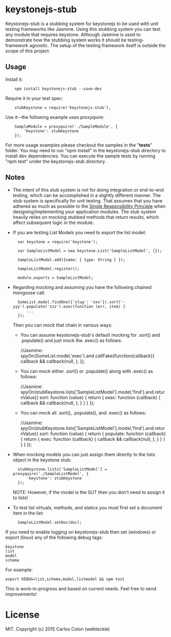# keystonejs-stub
Keystonejs-stub is a stubbing system for keystonejs to be used with unit testing frameworks like Jasmine.  Using this
stubbing system you can test any module that requires keystone.  Although Jasmine is used to demonstrate how the
stubbing system works it should be testing-framework agnostic.  The setup of the testing framework itself is outside
the scope of this project.

## Usage
Install it:

        npm install keystonejs-stub --save-dev

Require it in your test spec:

        stubKeystone = require('keystonejs-stub'),

Use it--the following example uses proxyquire:

        SampleModule = proxyquire('./SampleModule', {
            'keystone': stubKeystone
        });

For more usage examples please checkout the samples in the "__tests__" folder.  You may need to run "npm install" in the
keystonejs-stub directory to install dev dependencies.  You can execute the sample tests by running "npm test" under
the keystonejs-stub directory.


## Notes
 
- The intent of this stub system is not for doing integration or end-to-end testing, which can be accomplished in a slightly
different manner.  The stub system is specifically for unit testing.  That assumes that you have adhered as much as possible to the
[Single Responsibility Principle](https://en.wikipedia.org/wiki/Single_responsibility_principle) when designing/implementing
your application modules. The stub system heavily relies on mocking stubbed methods that return results, which affect subsequent
logic in the module.



- If you are testing List Models you need to export the list model:

        var keystone = require('keystone');

        var SampleListModel = new keystone.List('SampleListModel', {});

        SampleListModel.add({name: { type: String } });

        SampleListModel.register();

        module.exports = SampleListModel;


- Regarding mocking and assuming you have the following chained mongoose call:

        SomeList.model.findOne({'slug': 'xxx'}).sort('-yyy').populate('zzz').exec(function (err, item) {
            ...
        });
    
    Then you can mock that chain in various ways:
    
    * You can assume keystonejs-stub's default mocking for .sort() and .populate() and just mock the .exec() as follows:
    
        //Jasmine:
        spyOn(SomeList.model,'exec').and.callFake(function(callback){
            callback && callback(null, <result listing data>);
        });

    * You can mock either .sort() or .populate() along with .exec() as follows:

        //Jasmine:
        spyOn(stubKeystone.lists['SampleListModel'].model,'find').and.returnValue({
            sort: function (value) {
                <do-whatever-sort>
                return {
                    exec: function (callback) {
                        callback && callback(null, <result listing data>);
                    }
                }
            }
        });

    * You can mock all .sort(), .populate(), and .exec() as follows:

        //Jasmine:
        spyOn(stubKeystone.lists['SampleListModel'].model,'find').and.returnValue({
            sort: function (value) {
                <do-whatever-sort>
                return {
                    populate: function (callback) {
                        <do-whatever-populate>
                        return {
                            exec: function (callback) {
                                callback && callback(null, <result listing data>);
                            }
                        }
                    }
                }
            }
        });


- When mocking models you can just assign them directly to the lists object in the keystone stub:
 
        stubKeystone.lists['SampleListModel'] = proxyquire('./SampleListModel', {
            'keystone': stubKeystone
        });
    
    NOTE:  However, if the model is the SUT then you don't need to assign it to lists!
    

- To test list virtuals, methods, and statics you must first set a document item in the list:
 
        SampleListModel.setDoc(doc);


If you need to enable logging on keystonejs-stub then set (windows) or export (linux) any of the following debug tags:

    keystone
    list
    model
    schema


For example:

    export DEBUG=list,schema,model,listmodel && npm test
    
     

This is work-in-progress and based on current needs.  Feel free to send improvements!


# License

MIT. Copyright (c) 2015 Carlos Colon (webteckie)
